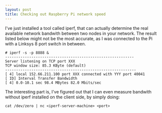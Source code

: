 ```yaml
---
layout: post
title: Checking out Raspberry Pi network speed
---
```

I've just installed a tool called iperf, that can actually determine the real available network bandwith between two nodes in your network.
The result listed below might not be the most accurate, as I was connected to the Pi with a Linksys 8 port switch in between.

	# iperf -s -p 8888 &
	-----------------------------------------------------------
	Server listening on TCP port XXX
	TCP window size: 85.3 KByte (default)
	------------------------------------------------------------
	[ 4] local 152.66.211.100 port XXX connected with YYY port 40041
	[ ID] Interval Transfer Bandwidth
	[ 4] 0.0-10.1 sec 98.4 MBytes 82.0 Mbits/sec

The interesting part is, I've figured out that I can even measure bandwith without iperf installed on the client side, by simply doing:

	cat /dev/zero | nc <iperf-server-machine> <port>
